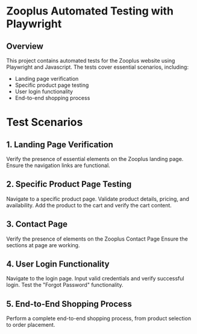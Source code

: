 # Zooplus Automated Testing with Playwright

## Overview

This project contains automated tests for the Zooplus website using Playwright and Javascript. The tests cover essential scenarios, including:

- Landing page verification
- Specific product page testing
- User login functionality
- End-to-end shopping process

# Test Scenarios
## 1. Landing Page Verification
Verify the presence of essential elements on the Zooplus landing page.
Ensure the navigation links are functional.
## 2. Specific Product Page Testing
Navigate to a specific product page.
Validate product details, pricing, and availability.
Add the product to the cart and verify the cart content.
## 3. Contact Page
Verify the presence of elements on the Zooplus Contact Page
Ensure the sections at page are working.
## 4. User Login Functionality
Navigate to the login page.
Input valid credentials and verify successful login.
Test the "Forgot Password" functionality.
## 5. End-to-End Shopping Process
Perform a complete end-to-end shopping process, from product selection to order placement.
